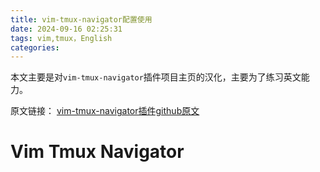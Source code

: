 ```yaml
---
title: vim-tmux-navigator配置使用
date: 2024-09-16 02:25:31
tags: vim,tmux，English
categories:
---
```

本文主要是对`vim-tmux-navigator`插件项目主页的汉化，主要为了练习英文能力。
<!--more-->
原文链接：
[vim-tmux-navigator插件github原文](https://github.com/christoomey/vim-tmux-navigator)

Vim Tmux Navigator
==================

